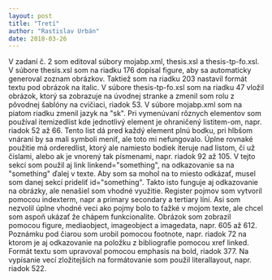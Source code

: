 ```yaml
---
layout: post
title: "Tretí"
author: "Rastislav Urbán"
date: 2018-03-26
---
```


V zadaní č. 2 som editoval súbory mojabp.xml, thesis.xsl a thesis-tp-fo.xsl. V súbore thesis.xsl som na riadku 176 dopísal figure, aby sa automaticky generoval zoznam obrázkov. Taktiež som na riadku 203 nastavil formát textu pod obrázok na italic. V súbore thesis-tp-fo.xsl som na riadku 47 vložil obrázok, ktorý sa zobrazuje na úvodnej stranke a zmenil som rolu z pôvodnej šablóny na cvičiaci, riadok 53.
V súbore mojabp.xml som na piatom riadku zmenil jazyk na "sk". Pri vymenúvaní rôznych elementov som používal itemizedlist kde jednotlivý element je ohraničený listitem-om, napr. riadok 52 až 66. Tento list dá pred každý element plnú bodku, pri hlbšom vnáraní by sa mali symboli meniť, ale toto mi nefungovalo. Úplne rovnaké použitie má orderedlist, ktorý ale namiesto bodiek iteruje nad listom, či už číslami, alebo ak je vnorený tak písmenami, napr. riadok 92 až 105. V tejto sekcí som použil aj link linkend="something", na odkazovanie sa na "something" ďalej v texte. Aby som sa mohol na to miesto odkázať, musel som danej sekcí prideliť id="something". Takto isto funguje aj odkazovanie na obrázky, ale nenašiel som vhodné využitie. Register pojmov som vytvoril pomocou indexterm, napr  <indexterm class="startofrange" id="objekty.login"> a primary secondary a tertiary líní. Asi som nezvolil úplne vhodné veci ako pojmy bolo to ťažké v mojom texte, ale chcel som aspoň ukázať že chápem funkcionalite. Obrázok som zobrazil pomocou figure, mediaobject, imageobject a imagedata, napr. 605 až 612. Poznámku pod čiarou som urobil pomocou footnote, napr. riadok 72 na ktorom je aj odkazovanie na položku z bibliografie pomocou xref linked. Formát textu som upravoval pomocou emphasis na bold, riadok 377. Na vypísanie vecí zložitejších na formátovanie som použil literallayout, napr. riadok 522.   
